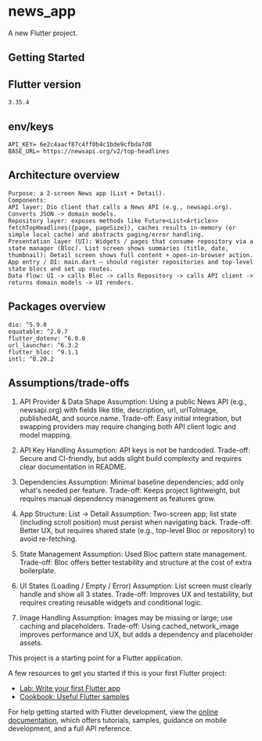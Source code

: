 # news_app

A new Flutter project.

## Getting Started

## Flutter version
    3.35.4

## env/keys
    API_KEY= 6e2c4aacf87c4ff0b4c1bde9cfbda7d8
    BASE_URL= https://newsapi.org/v2/top-headlines


## Architecture overview
    Purpose: a 2‑screen News app (List + Detail).
    Components:
    API layer: Dio client that calls a News API (e.g., newsapi.org). Converts JSON -> domain models.
    Repository layer: exposes methods like Future<List<Article>> fetchTopHeadlines({page, pageSize}), caches results in-memory (or simple local cache) and abstracts paging/error handling.
    Presentation layer (UI): Widgets / pages that consume repository via a state manager (Bloc). List screen shows summaries (title, date, thumbnail); Detail screen shows full content + open-in-browser action.
    App entry / DI: main.dart — should register repositories and top-level state blocs and set up routes.
    Data flow: UI -> calls Bloc -> calls Repository -> calls API client -> returns domain models -> UI renders.

## Packages overview
    dio: ^5.9.0
    equatable: ^2.0.7
    flutter_dotenv: ^6.0.0
    url_launcher: ^6.3.2
    flutter_bloc: ^9.1.1
    intl: ^0.20.2

## Assumptions/trade-offs
1. API Provider & Data Shape
Assumption: Using a public News API (e.g., newsapi.org) with fields like title, description, url, urlToImage, publishedAt, and source.name.
Trade-off: Easy initial integration, but swapping providers may require changing both API client logic and model mapping.

2. API Key Handling
Assumption: API keys is not be hardcoded.
Trade-off: Secure and CI-friendly, but adds slight build complexity and requires clear documentation in README.

3. Dependencies
Assumption: Minimal baseline dependencies; add only what's needed per feature.
Trade-off: Keeps project lightweight, but requires manual dependency management as features grow.

4. App Structure: List → Detail
Assumption: Two-screen app; list state (including scroll position) must persist when navigating back.
Trade-off: Better UX, but requires shared state (e.g., top-level Bloc or repository) to avoid re-fetching.

5. State Management
Assumption: Used Bloc pattern state management.
Trade-off: Bloc offers better testability and structure at the cost of extra boilerplate.

6. UI States (Loading / Empty / Error)
Assumption: List screen must clearly handle and show all 3 states.
Trade-off: Improves UX and testability, but requires creating reusable widgets and conditional logic.

7. Image Handling
Assumption: Images may be missing or large; use caching and placeholders.
Trade-off: Using cached_network_image improves performance and UX, but adds a dependency and placeholder assets.


This project is a starting point for a Flutter application.

A few resources to get you started if this is your first Flutter project:

- [Lab: Write your first Flutter app](https://docs.flutter.dev/get-started/codelab)
- [Cookbook: Useful Flutter samples](https://docs.flutter.dev/cookbook)

For help getting started with Flutter development, view the
[online documentation](https://docs.flutter.dev/), which offers tutorials,
samples, guidance on mobile development, and a full API reference.
